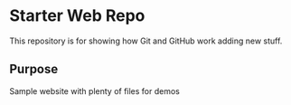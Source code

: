 # Starter Web Repo

This repository is for showing how Git and GitHub work
adding new stuff.

## Purpose

Sample website with plenty of files for demos